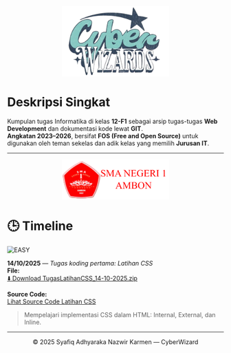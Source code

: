 <p align="center">
  <img src="assets/logos/Logo_Kelas.png" alt="Logo Kelas" width="250">
</p>

# Deskripsi Singkat

Kumpulan tugas Informatika di kelas **12-F1** sebagai arsip tugas-tugas **Web Development** dan dokumentasi kode lewat **GIT**.  
**Angkatan 2023–2026**, bersifat **FOS (Free and Open Source)** untuk digunakan oleh teman sekelas dan adik kelas yang memilih **Jurusan IT**.

---

<p align="center">
  <img src="assets/logos/Logo_Sekolah.png" alt="Logo Sekolah" width="250">
</p>

# 🕒 Timeline

![EASY](https://img.shields.io/badge/EASY-brightgreen)

**14/10/2025** — *Tugas koding pertama: Latihan CSS*  
**File:**  
[⬇️ Download TugasLatihanCSS_14-10-2025.zip](assets/zips/TugasLatihanCSS_14-10-2025.zip)

**Source Code:**  
[Lihat Source Code Latihan CSS](src/SourceCodeTugasLatihanCSS)

<blockquote>
Mempelajari implementasi CSS dalam HTML: Internal, External, dan Inline.
</blockquote>

---

<p align="center">© 2025 Syafiq Adhyaraka Nazwir Karmen — CyberWizard</p>
